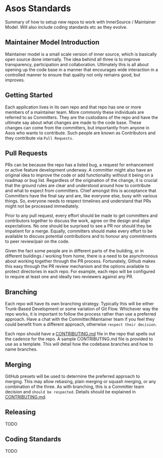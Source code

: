 # Asos Standards
Summary of how to setup new repos to work with InnerSource / Maintainer Model. Will also include coding standards etc as they evolve.

## Maintainer Model Introduction
Maintainer model is a small scale version of inner source, which is basically open source done internally. The idea behind all three is to improve transparency, participation and collaboration. Ultimately this is all about opening up the code base in a manner that encourages wide interaction in a controlled manner to ensure that quality not only remains good, but improves.

## Getting Started
Each application lives in its own repo and that repo has one or more members of a maintainer team. More commonly these individuals are referred to as Committers. They are the custodians of the repo and have the ultimate say about what changes are made to the code base. These changes can come from the committers, but importantly from anyone in Asos who wants to contribute. Such people are known as Contributors and they contribute via `Pull Requests`.

## Pull Requests
PRs can be because the repo has a listed bug, a request for enhancement or active feature development underway. A committer might also have an original idea to improve the code or add functionality without it being on a roadmap or bug list. Regardless of the origination of the change, it is crucial that the ground rules are clear and understood around how to contribute and what to expect from committers. Chief amongst this is acceptance that Committers have the final say and are, like everyone else, busy with various things. So, everyone needs to respect timelines and understand that PRs might not be processed immediately.

Prior to any pull request, every effort should be made to get committers and contributors together to discuss the work, agree on the design and align expectations. No one should be surprised to see a PR nor should they be impatient for a merge. Equally, committers should make every effort to be available to discuss potential contributions and to honour any commitments to peer review/pair on the code.

Given the fact some people are in different parts of the building, or in different buildings / working from home, there is a need to be asynchronous about working together through the PR process. Fortunately, Github makes this easy through the PR review mechanism and the options available to protect directories in each repo. For example, each repo will be configured to require at least one and ideally two reviewers against any PR.

## Branching
Each repo will have its own branching strategy. Typically this will be either Trunk-Based Development or some variation of Git Flow. Whichever way the repo works, it is important to follow the process rather than use a preferred approach. Have a chat with the Committer/Maintainer team if you feel they could benefit from a different approach, otherwise `respect their decision`. 

Each repo should have a [CONTRIBUTING.md](CONTRIBUTING.md) file in the repo that spells out the cadence for the repo. A sample CONTRIBUTING.md file is provided to use as a template. This will detail how the codebase branches and how to name branches.

## Merging
GitHub presets will be used to determine the preferred approach to merging. This may allow rebasing, plain merging or squash merging, or any combination of the three. As with branching, this is a Committer team decision and `should be respected`. Details should be explained in [CONTRIBUTING.md](CONTRIBUTING.md). 


## Releasing
TODO

## Coding Standards
TODO


